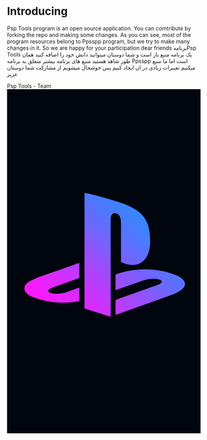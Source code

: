 # Introducing 
Psp Tools program is an open source application.
You can comtribute by forking the repo and making some changes.
As you can see, most of the program resources belong to Ppsspp program, but we try to make many changes in it.
So we are happy for your participation dear friends
برنامهPsp Tools 
یک برنامه منبع باز است و شما دوستان میتوانید دانش خود را اضافه کنید
همان طور شاهد هستید منبع های برنامه بیشتر متعلق به برنامه Ppsspp  است اما ما سیع میکنیم تغییرات زیادی در ان ایجاد کنیم 
پس خوشحال میشویم از مشارکت شما دوستان عزیز

Psp Tools - Team 
 ![alt text](https://raw.githubusercontent.com/Ninjacoderhsi/Psp-Tools/main/accreed.png)
